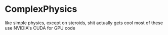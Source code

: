 # ComplexPhysics
like simple physics, except on steroids, shit actually gets cool
most of these use NVIDIA's CUDA for GPU code